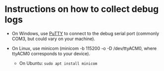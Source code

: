 # Instructions on how to collect debug logs

* On Windows, use [PuTTY](https://www.chiark.greenend.org.uk/~sgtatham/putty/latest.html) to connect to the debug serial port (commonly COM3, but could vary on your machine).

* On Linux, use minicom (minicom -b 115200 -o -D /dev/ttyACM0, where ttyACM0 corresponds to your device).
  * On Ubuntu: `sudo apt install minicom`
